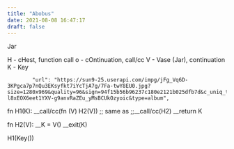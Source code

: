 ```yaml
---
title: "Abobus"
date: 2021-08-08 16:47:17
draft: false
---
```


Jar

H - cHest, function call
o - cOntinuation, call/cc
V - Vase (Jar), continuation
K - Key

            "url": "https://sun9-25.userapi.com/impg/jFg_Vq6D-3KPgca7p7nQu3EKsyfkt7iYcTjA7g/7Fa-twY8EU0.jpg?size=1280x969&quality=96&sign=94f15b56b96237c180e2121b025dfb7d&c_uniq_tag=JPU-l8xEOX6eet1YXV-g9anvRaZEu_yMsBCUkOzyoic&type=album",
fn H1(K):
__call/cc(fn (V) H2(V))
;; same as
;;__call/cc(H2)
__return K

fn H2(V):
__K = V()
__exit(K)

H1(Key())
